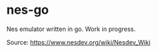 # nes-go
Nes emulator written in go. Work in progress.

Source: https://www.nesdev.org/wiki/Nesdev_Wiki